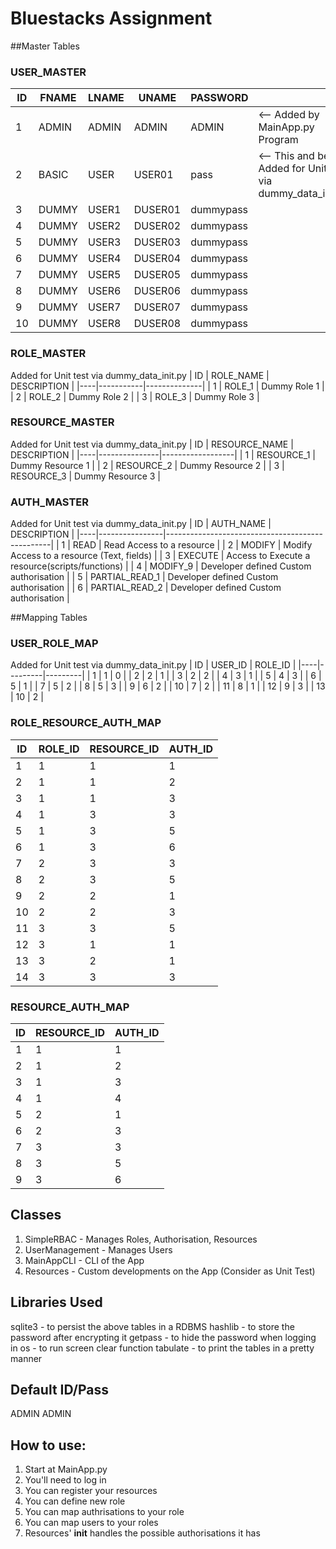# Bluestacks Assignment

##Master Tables
### USER_MASTER

| ID | FNAME | LNAME | UNAME   | PASSWORD  |                                                                |
|----|-------|-------|---------|-----------|----------------------------------------------------------------|
| 1  | ADMIN | ADMIN | ADMIN   | ADMIN     | <-- Added by MainApp.py Program                                |
| 2  | BASIC | USER  | USER01  | pass      | <-- This and below, Added for Unit test via dummy_data_init.py |
| 3  | DUMMY | USER1 | DUSER01 | dummypass |                                                                |
| 4  | DUMMY | USER2 | DUSER02 | dummypass |                                                                |
| 5  | DUMMY | USER3 | DUSER03 | dummypass |                                                                |
| 6  | DUMMY | USER4 | DUSER04 | dummypass |                                                                |
| 7  | DUMMY | USER5 | DUSER05 | dummypass |                                                                |
| 8  | DUMMY | USER6 | DUSER06 | dummypass |                                                                |
| 9  | DUMMY | USER7 | DUSER07 | dummypass |                                                                |
| 10 | DUMMY | USER8 | DUSER08 | dummypass |                                                                |


### ROLE_MASTER
Added for Unit test via dummy_data_init.py
| ID | ROLE_NAME | DESCRIPTION  |
|----|-----------|--------------|
| 1  | ROLE_1    | Dummy Role 1 |
| 2  | ROLE_2    | Dummy Role 2 |
| 3  | ROLE_3    | Dummy Role 3 |

### RESOURCE_MASTER
Added for Unit test via dummy_data_init.py
| ID | RESOURCE_NAME | DESCRIPTION      |
|----|---------------|------------------|
| 1  | RESOURCE_1    | Dummy Resource 1 |
| 2  | RESOURCE_2    | Dummy Resource 2 |
| 3  | RESOURCE_3    | Dummy Resource 3 |

### AUTH_MASTER
Added for Unit test via dummy_data_init.py
| ID | AUTH_NAME      | DESCRIPTION                                     |
|----|----------------|-------------------------------------------------|
| 1  | READ           | Read Access to a resource                       |
| 2  | MODIFY         | Modify Access to a resource (Text, fields)      |
| 3  | EXECUTE        | Access to Execute a resource(scripts/functions) |
| 4  | MODIFY_9       | Developer defined Custom authorisation          |
| 5  | PARTIAL_READ_1 | Developer defined Custom authorisation          |
| 6  | PARTIAL_READ_2 | Developer defined Custom authorisation          |

##Mapping Tables
### USER_ROLE_MAP
Added for Unit test via dummy_data_init.py
| ID | USER_ID | ROLE_ID |
|----|---------|---------|
| 1  | 1       | 0       |
| 2  | 2       | 1       |
| 3  | 2       | 2       |
| 4  | 3       | 1       |
| 5  | 4       | 3       |
| 6  | 5       | 1       |
| 7  | 5       | 2       |
| 8  | 5       | 3       |
| 9  | 6       | 2       |
| 10 | 7       | 2       |
| 11 | 8       | 1       |
| 12 | 9       | 3       |
| 13 | 10      | 2       |

### ROLE_RESOURCE_AUTH_MAP
| ID | ROLE_ID | RESOURCE_ID | AUTH_ID |
|----|---------|-------------|---------|
| 1  | 1       | 1           | 1       |
| 2  | 1       | 1           | 2       |
| 3  | 1       | 1           | 3       |
| 4  | 1       | 3           | 3       |
| 5  | 1       | 3           | 5       |
| 6  | 1       | 3           | 6       |
| 7  | 2       | 3           | 3       |
| 8  | 2       | 3           | 5       |
| 9  | 2       | 2           | 1       |
| 10 | 2       | 2           | 3       |
| 11 | 3       | 3           | 5       |
| 12 | 3       | 1           | 1       |
| 13 | 3       | 2           | 1       |
| 14 | 3       | 3           | 3       |

### RESOURCE_AUTH_MAP
| ID | RESOURCE_ID | AUTH_ID |
|----|-------------|---------|
| 1  | 1           | 1       |
| 2  | 1           | 2       |
| 3  | 1           | 3       |
| 4  | 1           | 4       |
| 5  | 2           | 1       |
| 6  | 2           | 3       |
| 7  | 3           | 3       |
| 8  | 3           | 5       |
| 9  | 3           | 6       |

## Classes
1) SimpleRBAC - Manages Roles, Authorisation, Resources
2) UserManagement - Manages Users
3) MainAppCLI - CLI of the App
4) Resources - Custom developments on the App (Consider as Unit Test)

## Libraries Used
sqlite3 - to persist the above tables in a RDBMS
hashlib - to store the password after encrypting it
getpass - to hide the password when logging in
os - to run screen clear function
tabulate - to print the tables in a pretty manner

## Default ID/Pass
ADMIN ADMIN

## How to use:
1) Start at MainApp.py
2) You'll need to log in
3) You can register your resources
4) You can define new role
5) You can map authrisations to your role
6) You can map users to your roles
7) Resources' __init__ handles the possible authorisations it has


